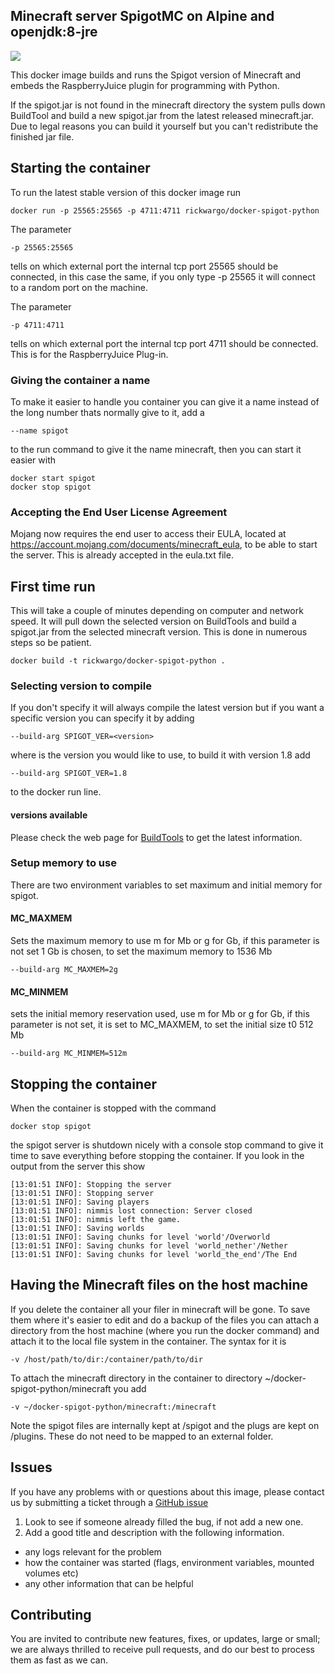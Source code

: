 ## Minecraft server SpigotMC on Alpine and openjdk:8-jre
[![](https://images.microbadger.com/badges/image/rickwargo/spigot.svg)](https://microbadger.com/images/rickwargo/spigot "Get your own image badge on microbadger.com")

This docker image builds and runs the Spigot version of Minecraft and embeds the RaspberryJuice plugin for programming with Python. 

If the spigot.jar is not found in the minecraft directory the system pulls down BuildTool and build a new spigot.jar from the latest
released minecraft.jar. Due to legal reasons you can build it yourself but you can't redistribute the finished jar file.

## Starting the container

To run the latest stable version of this docker image run

	docker run -p 25565:25565 -p 4711:4711 rickwargo/docker-spigot-python

The parameter

	-p 25565:25565

tells on which external port the internal tcp port 25565 should be connected, in this case the same, if
you only type -p 25565 it will connect to a random port on the machine.

The parameter

	-p 4711:4711

tells on which external port the internal tcp port 4711 should be connected. This is for the RaspberryJuice Plug-in.

### Giving the container a name

To make it easier to handle you container you can give it a name instead of the long
number thats normally give to it, add a

	--name spigot

to the run command to give it the name minecraft, then you can start it easier with

	docker start spigot
	docker stop spigot

### Accepting the End User License Agreement
Mojang now requires the end user to access their EULA, located at
https://account.mojang.com/documents/minecraft_eula, to be able to start the server.
This is already accepted in the eula.txt file.

## First time run

This will take a couple of minutes depending on computer and network speed. It will pull down
the selected version on BuildTools and build a spigot.jar from the selected minecraft version.
This is done in numerous steps so be patient. 

    docker build -t rickwargo/docker-spigot-python .

### Selecting version to compile

If you don't specify it will always compile the latest version but if you want a specific version you can specify it by adding

	--build-arg SPIGOT_VER=<version>

where <version> is the version you would like to use, to build it with version 1.8 add

	--build-arg SPIGOT_VER=1.8

to the docker run line.

#### versions available

Please check the web page for [BuildTools](https://www.spigotmc.org/wiki/buildtools/#versions) to get the latest information. 

### Setup memory to use

There are two environment variables to set maximum and initial memory for spigot.

#### MC_MAXMEM

Sets the maximum memory to use <size>m for Mb or <size>g for Gb, if this parameter is not set 1 Gb is chosen, to set the maximum memory to 1536 Mb

    --build-arg MC_MAXMEM=2g

#### MC_MINMEM

sets the initial memory reservation used, use <size>m for Mb or <size>g for Gb, if this parameter is not set, it is set to MC_MAXMEM, to set the initial size t0 512 Mb

    --build-arg MC_MINMEM=512m

## Stopping the container

When the container is stopped with the command

	docker stop spigot

the spigot server is shutdown nicely with a console stop command to give it time to save everything before
stopping the container. If you look in the output from the server this show

	[13:01:51 INFO]: Stopping the server
	[13:01:51 INFO]: Stopping server
	[13:01:51 INFO]: Saving players
	[13:01:51 INFO]: nimmis lost connection: Server closed
	[13:01:51 INFO]: nimmis left the game.
	[13:01:51 INFO]: Saving worlds
	[13:01:51 INFO]: Saving chunks for level 'world'/Overworld
	[13:01:51 INFO]: Saving chunks for level 'world_nether'/Nether
	[13:01:51 INFO]: Saving chunks for level 'world_the_end'/The End

## Having the Minecraft files on the host machine

If you delete the container all your filer in minecraft will be gone. To save them where it's
easier to edit and do a backup of the files you can attach a directory from the host machine
(where you run the docker command) and attach it to the local file system in the container.
The syntax for it is

	-v /host/path/to/dir:/container/path/to/dir

To attach the minecraft directory in the container to directory ~/docker-spigot-python/minecraft you add

	-v ~/docker-spigot-python/minecraft:/minecraft

Note the spigot files are internally kept at /spigot and the plugs are kept on /plugins. These do not need to be mapped to an external folder.

## Issues

If you have any problems with or questions about this image, please contact us by submitting a ticket through a [GitHub issue](https://github.com/rickwargo/docker-spigot-python/issues "GitHub issue")

1. Look to see if someone already filled the bug, if not add a new one.
2. Add a good title and description with the following information.
 - any logs relevant for the problem
 - how the container was started (flags, environment variables, mounted volumes etc)
 - any other information that can be helpful

## Contributing

You are invited to contribute new features, fixes, or updates, large or small; we are always thrilled to receive pull requests, and do our best to process them as fast as we can.